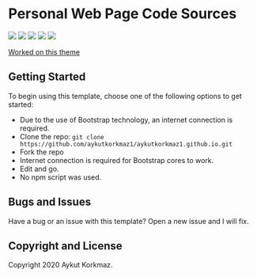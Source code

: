 # Personal Web Page Code Sources 

![](https://img.shields.io/github/issues/aykutkorkmaz1/aykutkorkmaz1.github.io)
![](https://img.shields.io/github/forks/aykutkorkmaz1/aykutkorkmaz1.github.io?color=red)
![](https://img.shields.io/github/license/aykutkorkmaz1/aykutkorkmaz1.github.io)
![](https://img.shields.io/badge/version-0.1-orange)
![](https://img.shields.io/badge/langs-css%2C%20js-blue)

[Worked on this theme](https://startbootstrap.com/themes/resume/)

## Getting Started

To begin using this template, choose one of the following options to get started:
* Due to the use of Bootstrap technology, an internet connection is required.
* Clone the repo: `git clone https://github.com/aykutkorkmaz1/aykutkorkmaz1.github.io.git`
* Fork the repo
* Internet connection is required for Bootstrap cores to work.
* Edit and go.
* No npm script was used.

## Bugs and Issues

Have a bug or an issue with this template? Open a new issue and I will fix.

## Copyright and License

Copyright 2020 Aykut Korkmaz.
